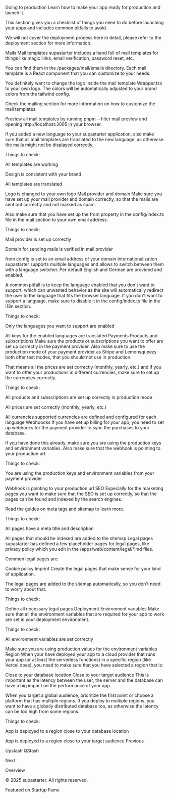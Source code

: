 Going to production
Learn how to make your app ready for production and launch it.

This section gives you a checklist of things you need to do before launching your apps and includes common pitfalls to avoid.

We will not cover the deployment process here in detail, please refer to the deployment section for more information.

Mails
Mail templates
supastarter includes a hand full of mail templates for things like magic links, email verification, password reset, etc.



You can find them in the /packages/mail/emails directory. Each mail template is a React component that you can customize to your needs.

You definitely want to change the logo inside the mail template Wrapper.tsx to your own logo. The colors will be automatically adjusted to your brand colors from the tailwind config.

Check the mailing section for more information on how to customize the mail templates.

Preview all mail templates by running pnpm --filter mail preview and opening http://localhost:3005 in your browser.

If you added a new language to your supastarter application, also make sure that all mail templates are translated to the new language, as otherwise the mails might not be displayed correctly.

Things to check:


All templates are working

Design is consistent with your brand

All templates are translated

Logo is changed to your own logo
Mail provider and domain
Make sure you have set up your mail provider and domain correctly, so that the mails are sent out correctly and not marked as spam.

Also make sure that you have set up the from property in the config/index.ts file in the mail section to your own email address.

Things to check:


Mail provider is set up correctly

Domain for sending mails is verified in mail provider

from config is set to an email address of your domain
Internationalization
supastarter supports multiple languages and allows to switch between them with a language switcher. Per default English and German are provided and enabled.

A common pitfall is to keep the language enabled that you don't want to support, which can unwanted behavior as the site will automatically redirect the user to the language that fits the browser language. If you don't want to support a language, make sure to disable it in the config/index.ts file in the i18n section.

Things to check:


Only the languages you want to support are enabled

All keys for the enabled languages are translated
Payments
Products and subscriptions
Make sure the products or subscriptions you want to offer are set up correctly in the payment provider. Also make sure to use the production mode of your payment provider as Stripe and Lemonsqueezy both offer test modes, that you should not use in production.

That means all the prices are set correctly (monthly, yearly, etc.) and if you want to offer your productions in different currencies, make sure to set up the currencies correctly.

Things to check:


All products and subscriptions are set up correctly in production mode

All prices are set correctly (monthly, yearly, etc.)

All currencies supported currencies are defined and configured for each language
Webhoooks
If you have set up billing for your app, you need to set up webhooks for the payment provider to sync the purchases to your database.

If you have done this already, make sure you are using the production keys and environment variables. Also make sure that the webhook is pointing to your production url.

Things to check:


You are using the production keys and environment variables from your payment provider

Webhook is pointing to your production url
SEO
Especially for the marketing pages you want to make sure that the SEO is set up correctly, so that the pages can be found and indexed by the search engines.

Read the guides on meta tags and sitemap to learn more.

Things to check:


All pages have a meta title and description

All pages that should be indexed are added to the sitemap
Legal pages
supastarter has defined a few placeholder pages for legal pages, like privacy policy which you edit in the /apps/web/content/legal/*.md files.

Common legal pages are:

Cookie policy
Imprint
Create the legal pages that make sense for your kind of application.

The legal pages are added to the sitemap automatically, so you don't need to worry about that.

Things to check:


Define all necessary legal pages
Deployment
Environment variables
Make sure that all the environment variables that are required for your app to work are set in your deployment environment.

Things to check:


All environment variables are set correctly

Make sure you are using production values for the environment variables
Region
When your have deployed your app to a cloud provider that runs your app (or at least the serverless functions) in a specific region (like Vercel does), you need to make sure that you have selected a region that is:

Close to your database location
Close to your target audience
This is important as the latency between the user, the server and the database can have a big impact on the performance of your app.

When you target a global audience, prioritize the first point or choose a platform that has multiple regions. If you deploy to multiple regions, you want to have a globally distributed database too, as otherwise the latency can be too high from some regions.

Things to check:


App is deployed to a region close to your database location

App is deployed to a region close to your target audience
Previous

Upstash QStash

Next

Overview

© 2025 supastarter. All rights reserved.

Featured on Startup Fame




